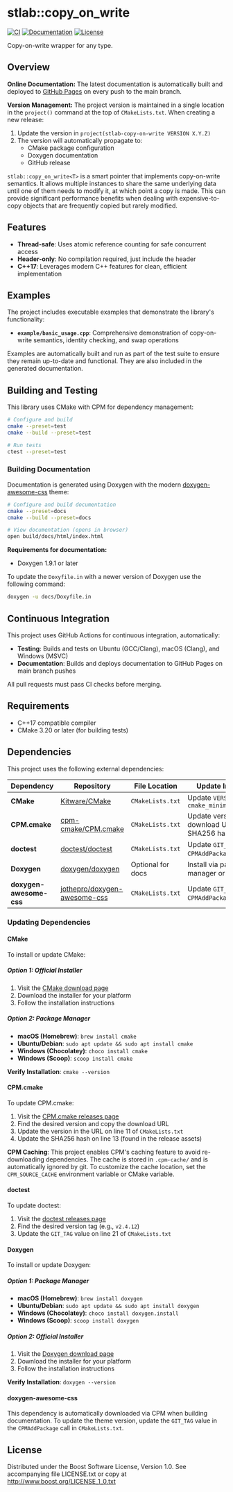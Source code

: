 # stlab::copy_on_write

[![CI][ci-badge]][ci-link]
[![Documentation][docs-badge]][docs-link]
[![License][license-badge]][license-link]

Copy-on-write wrapper for any type.

[ci-badge]: https://github.com/stlab/copy-on-write/workflows/CI/badge.svg
[ci-link]: https://github.com/stlab/copy-on-write/actions/workflows/ci.yml
[docs-badge]: https://img.shields.io/badge/docs-github%20pages-blue
[docs-link]: https://stlab.github.io/copy-on-write/
[license-badge]: https://img.shields.io/badge/license-BSL%201.0-blue.svg
[license-link]: https://github.com/stlab/copy-on-write/blob/main/LICENSE

## Overview

**Online Documentation:**
The latest documentation is automatically built and deployed to [GitHub Pages](https://stlab.github.io/copy-on-write/) on every push to the main branch.

**Version Management:**
The project version is maintained in a single location in the `project()` command at the top of `CMakeLists.txt`. When creating a new release:
1. Update the version in `project(stlab-copy-on-write VERSION X.Y.Z)`
2. The version will automatically propagate to:
   - CMake package configuration
   - Doxygen documentation
   - GitHub release

`stlab::copy_on_write<T>` is a smart pointer that implements copy-on-write semantics. It allows multiple instances to share the same underlying data until one of them needs to modify it, at which point a copy is made. This can provide significant performance benefits when dealing with expensive-to-copy objects that are frequently copied but rarely modified.

## Features

- **Thread-safe**: Uses atomic reference counting for safe concurrent access
- **Header-only**: No compilation required, just include the header
- **C++17**: Leverages modern C++ features for clean, efficient implementation

## Examples

The project includes executable examples that demonstrate the library's functionality:

- **`example/basic_usage.cpp`**: Comprehensive demonstration of copy-on-write semantics, identity checking, and swap operations

Examples are automatically built and run as part of the test suite to ensure they remain up-to-date and functional. They are also included in the generated documentation.

## Building and Testing

This library uses CMake with CPM for dependency management:

```bash
# Configure and build
cmake --preset=test
cmake --build --preset=test

# Run tests
ctest --preset=test
```

### Building Documentation

Documentation is generated using Doxygen with the modern [doxygen-awesome-css](https://github.com/jothepro/doxygen-awesome-css) theme:

```bash
# Configure and build documentation
cmake --preset=docs
cmake --build --preset=docs

# View documentation (opens in browser)
open build/docs/html/index.html
```

**Requirements for documentation:**

- Doxygen 1.9.1 or later

To update the `Doxyfile.in` with a newer version of Doxygen use the following command:

```bash
doxygen -u docs/Doxyfile.in
```

## Continuous Integration

This project uses GitHub Actions for continuous integration, automatically:

- **Testing**: Builds and tests on Ubuntu (GCC/Clang), macOS (Clang), and Windows (MSVC)
- **Documentation**: Builds and deploys documentation to GitHub Pages on main branch pushes

All pull requests must pass CI checks before merging.

## Requirements

- C++17 compatible compiler
- CMake 3.20 or later (for building tests)

## Dependencies

This project uses the following external dependencies:

| Dependency              | Repository                                                                      | File Location     | Update Instructions                            |
| ----------------------- | ------------------------------------------------------------------------------- | ----------------- | ---------------------------------------------- |
| **CMake**               | [Kitware/CMake](https://github.com/Kitware/CMake)                               | `CMakeLists.txt`  | Update `VERSION` in `cmake_minimum_required()` |
| **CPM.cmake**           | [cpm-cmake/CPM.cmake](https://github.com/cpm-cmake/CPM.cmake)                   | `CMakeLists.txt`  | Update version in download URL and SHA256 hash |
| **doctest**             | [doctest/doctest](https://github.com/doctest/doctest)                           | `CMakeLists.txt`  | Update `GIT_TAG` in `CPMAddPackage` call       |
| **Doxygen**             | [doxygen/doxygen](https://github.com/doxygen/doxygen)                           | Optional for docs | Install via package manager or from source     |
| **doxygen-awesome-css** | [jothepro/doxygen-awesome-css](https://github.com/jothepro/doxygen-awesome-css) | `CMakeLists.txt`  | Update `GIT_TAG` in `CPMAddPackage` call       |

### Updating Dependencies

#### CMake

To install or update CMake:

##### Option 1: Official Installer

1. Visit the [CMake download page](https://cmake.org/download/)
2. Download the installer for your platform
3. Follow the installation instructions

##### Option 2: Package Manager

- **macOS (Homebrew)**: `brew install cmake`
- **Ubuntu/Debian**: `sudo apt update && sudo apt install cmake`
- **Windows (Chocolatey)**: `choco install cmake`
- **Windows (Scoop)**: `scoop install cmake`

**Verify Installation**: `cmake --version`

#### CPM.cmake

To update CPM.cmake:

1. Visit the [CPM.cmake releases page](https://github.com/cpm-cmake/CPM.cmake/releases)
2. Find the desired version and copy the download URL
3. Update the version in the URL on line 11 of `CMakeLists.txt`
4. Update the SHA256 hash on line 13 (found in the release assets)

**CPM Caching**: This project enables CPM's caching feature to avoid re-downloading dependencies.
The cache is stored in `.cpm-cache/` and is automatically ignored by git. To customize the cache
location, set the `CPM_SOURCE_CACHE` environment variable or CMake variable.

#### doctest

To update doctest:

1. Visit the [doctest releases page](https://github.com/doctest/doctest/releases)
2. Find the desired version tag (e.g., `v2.4.12`)
3. Update the `GIT_TAG` value on line 21 of `CMakeLists.txt`

#### Doxygen

To install or update Doxygen:

##### Option 1: Package Manager

- **macOS (Homebrew)**: `brew install doxygen`
- **Ubuntu/Debian**: `sudo apt update && sudo apt install doxygen`
- **Windows (Chocolatey)**: `choco install doxygen.install`
- **Windows (Scoop)**: `scoop install doxygen`

##### Option 2: Official Installer

1. Visit the [Doxygen download page](https://www.doxygen.nl/download.html)
2. Download the installer for your platform
3. Follow the installation instructions

**Verify Installation**: `doxygen --version`

#### doxygen-awesome-css

This dependency is automatically downloaded via CPM when building documentation.
To update the theme version, update the `GIT_TAG` value in the `CPMAddPackage` call in `CMakeLists.txt`.

## License

Distributed under the Boost Software License, Version 1.0.
See accompanying file LICENSE.txt or copy at <http://www.boost.org/LICENSE_1_0.txt>
